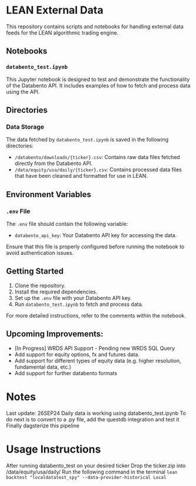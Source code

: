 # LEAN External Data

This repository contains scripts and notebooks for handling external data feeds for the LEAN algorithmic trading engine.

## Notebooks

### `databento_test.ipynb`
This Jupyter notebook is designed to test and demonstrate the functionality of the Databento API. It includes examples of how to fetch and process data using the API.

## Directories

### Data Storage
The data fetched by `databento_test.ipynb` is saved in the following directories:
- `/databento/downloads/{ticker}.csv`: Contains raw data files fetched directly from the Databento API.
- `/data/equity/usa/daily/{ticker}.csv`: Contains processed data files that have been cleaned and formatted for use in LEAN.

## Environment Variables

### `.env` File
The `.env` file should contain the following variable:
- `databento_api_key`: Your Databento API key for accessing the data.

Ensure that this file is properly configured before running the notebook to avoid authentication issues.

## Getting Started

1. Clone the repository.
2. Install the required dependencies.
3. Set up the `.env` file with your Databento API key.
4. Run `databento_test.ipynb` to fetch and process data.

For more detailed instructions, refer to the comments within the notebook.

## Upcoming Improvements:
- [In Progress] WRDS API Support - Pending new WRDS SQL Query
- Add support for equity options, fx and futures data.
- Add support for different types of equity data (e.g. higher resolution, fundamental data, etc.)
- Add support for further databento formats


# Notes 
Last update: 26SEP24
Daily data is working using databento_test.ipynb
To do next is to convert to a .py file, add the questdb integration and test it
Finally dagsterize this pipeline

# Usage Instructions
After running databento_test on your desired ticker
Drop the ticker.zip into /data/equity/usa/daily/
Run the following command in the terminal
```lean backtest "localdatatest_spy" --data-provider-historical Local```